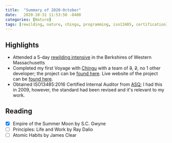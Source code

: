 ```yaml
---
title:  "Summary of 2020-October"
date:   2020-10-31 11:53:50 -0400
categories: [Nature]
tags: [rewilding, nature, chingu, programming, iso13485, certification]
---
```

## Highlights
- Attended a 5-day [rewilding intensive](https://micahmortali.com/rewilding/) in the Berkshires of Western Massachusetts
- Completed my first Voyage with [Chingu](https://chingu.io) with a team of ~~3~~, ~~2~~, no 1 other developer; the project can be [found here](https://github.com/chingu-voyages/v23-toucans-team-02). Live website of the project can be [found here](https://v23weather.netlify.app/).
- Obtained ISO13485:2016 Certified Internal Auditor from [ASQ](https://asq.org); I had this in 2009, however, the standard had been revised and it's relevant to my work.

## Reading
- [x] Empire of the Summer Moon by S.C. Gwyne
- [ ] Principles: Life and Work by Ray Dalio
- [ ] Atomic Habits by James Clear
